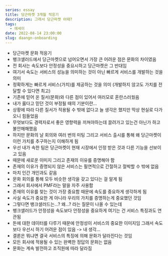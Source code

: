 ```yaml
---
series: essay
title: 당근마켓 3개월 적응기
description: 그래서 당근마켓 어때?
tags:
  - 에세이
date: 2022-08-14 23:00:00
slug: daangn-onboarding
---
```


- 당근마켓 문화 적응기
- 뱅크샐러드에서 당근마켓으로 넘어오면서 가장 큰 어려운 점은 문화의 차이였음
- 전 회사는 속도보다 안정성을 중요시하고 당근마켓은 그 반대임
- 여기서 속도는 서비스의 성능을 의미하는 것이 아닌 빠르게 서비스를 개발하는 것을 의미
- 정확하게는 빠르게 서비스(가치)를 제공하는 것을 의미 (개발하지 않고도 가치를 전달할 수 있다면 최고)
- 기존에 믿어 온 질서(문화)와 다른 점이 있어서 여러모로 혼란스러웠음
- 내가 옳다고 믿던 것이 부정될 때의 기분이란...
- 상황에 따라 다른 질서가 적용될 수 밖에 없다고 늘 생각은 했지만 막상 현실로 다가오니 힘들었음
- 무엇보다도 경력자로서 좋은 영향력을 끼쳐야하는데 끌려가고 있는건 아닌가 하고 불안해해했음
- 하지만 문화의 날 회의와 여러 번의 미팅 그리고 서비스 출시를 통해 왜 당근마켓이 이런 가치를 추구하는지 이해하게 됨
- 우선 내가 속한 팀은 당근마켓이 현재 시장에서 인정 받은 것과 다른 기능을 선보이고 있음
- 때문에 새로운 이미지 그리고 존재의 이유를 증명해야 함
- 존재의 이유가 증명되지 않은 서비스는 필연적으로 간절하고 절박할 수 밖에 없음
- 마치 인간 개인과도 같음
- 문화 회의를 통해 모두 비슷한 생각을 갖고 있다는 걸 알게 됨
- 그래서 회사에서 PMF라는 말을 자주 사용함
- 존재의 이유를 찾는 것이 가장 중요함 때문에 속도를 중요하게 생각하게 됨
- 사실 속도가 중요한 게 아니라 우리의 가치를 증명하는게 중요했던 것임
- 그렇다면 뱅크샐러드는...? 왜...? 라는 질문이 나올 수 있는데
- 뱅크샐러드가 안정성을 속도보다 안정성을 중요하게 여기는 건 서비스 특징과도 연관됨
- 돈에 대한 데이터를 다루기 때문에 안정성이 서비스의 중요한 이미지임 그래서 속도보다 우선시 하기 어려운 점이 있음 -> 내 생각...
- 결론은 뭐냐면 결국 서비스의 특징에 의해 문화가 달라진다는 것임
- 모든 회사에 적용될 수 있는 완벽한 정답의 문화는 없음
- 문화는 계속 발전하고 조직원에 따라 달라짐
